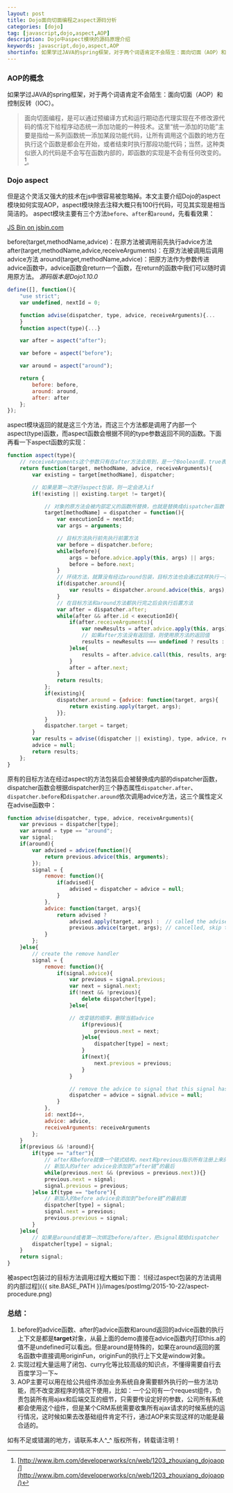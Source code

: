 ```yaml
---
layout: post
title: Dojo面向切面编程之aspect源码分析
categories: [dojo]
tag: [javascript,dojo,aspect,AOP]
description: Dojo中aspect模块的源码原理介绍
keywords: javascript,dojo,aspect,AOP
shortinfo: 如果学过JAVA的spring框架，对于两个词语肯定不会陌生：面向切面（AOP）和控制反转（IOC）。面向切面编程，是可以通过预编译方式和运行期动态代理实现在不修改源代码的情况下给程序动态统一添加功能的一种技术。
---
```


### AOP的概念

如果学过JAVA的spring框架，对于两个词语肯定不会陌生：面向切面（AOP）和控制反转（IOC）。

> 面向切面编程，是可以通过预编译方式和运行期动态代理实现在不修改源代码的情况下给程序动态统一添加功能的一种技术。这里“统一添加的功能”主要是指给一系列函数统一添加某段功能代码，让所有调用这个函数的地方在执行这个函数是都会在开始，或者结束时执行那段功能代码；当然，这种类似嵌入的代码是不会写在函数内部的，即函数的实现是不会有任何改变的。[^1]。

### Dojo aspect

但是这个灵活又强大的技术在js中很容易被忽略掉。本文主要介绍Dojo的aspect模块如何实现AOP，aspect模块除去注释大概只有100行代码，可见其实现是相当简洁的。
aspect模块主要有三个方法`before`、`after`和`around`，先看看效果：

<a class="jsbin-embed" href="http://jsbin.com/lozazi/5/embed?js,console">JS Bin on jsbin.com</a><script src="http://static.jsbin.com/js/embed.min.js?3.35.2"></script>

before(target,methodName,advice)：在原方法被调用前先执行advice方法
after(target,methodName,advice,receiveArguments)：在原方法被调用后调用advice方法
around(target,methodName,advice)：把原方法作为参数传进advice函数中，advice函数会return一个函数，在return的函数中我们可以随时调用原方法。
*源码版本是Dojo1.10.0*

```js
define([], function(){
    "use strict";
    var undefined, nextId = 0;

    function advise(dispatcher, type, advice, receiveArguments){...
    }
    function aspect(type){...}

    var after = aspect("after");

    var before = aspect("before");

    var around = aspect("around");

    return {
        before: before,
        around: around,
        after: after
    };
});
```

aspect模块返回的就是这三个方法，而这三个方法都是调用了内部一个aspect(type)函数，而aspect函数会根据不同的type参数返回不同的函数。下面再看一下aspect函数的实现：

```js
function aspect(type){
    // receiveArguments这个参数只有在after方法会用到，是一个Boolean值，true表示advice方法会只使用原方法的形参作为参数，false表示使用上一个after/原方法的返回值 加上 原方法形参作为参数（这是默认行为）。
    return function(target, methodName, advice, receiveArguments){
        var existing = target[methodName], dispatcher;

        // 如果是第一次进行aspect包装，则一定会进入if
        if(!existing || existing.target != target){

            // 对象的原方法会被内部定义的函数所替换，也就是替换成dispatcher函数
            target[methodName] = dispatcher = function(){
                var executionId = nextId;
                var args = arguments;

                // 目标方法执行前先执行前置方法
                var before = dispatcher.before;
                while(before){
                    args = before.advice.apply(this, args) || args;
                    before = before.next;
                }
                // 环绕方法，就算没有经过around包装，目标方法也会通过这样执行一次，也就是说会默认被around一层
                if(dispatcher.around){
                    var results = dispatcher.around.advice(this, args);
                }
                // 在目标方法和around方法都执行完之后会执行后置方法
                var after = dispatcher.after;
                while(after && after.id < executionId){
                    if(after.receiveArguments){
                        var newResults = after.advice.apply(this, args);
                        // 如果after方法没有返回值，则使用原方法的返回值
                        results = newResults === undefined ? results : newResults;
                    }else{
                        results = after.advice.call(this, results, args);
                    }
                    after = after.next;
                }
                return results;
            };
            if(existing){
                dispatcher.around = {advice: function(target, args){
                    return existing.apply(target, args);
                }};
            }
            dispatcher.target = target;
        }
        var results = advise((dispatcher || existing), type, advice, receiveArguments);
        advice = null;
        return results;
    };
}
```

原有的目标方法在经过aspect的方法包装后会被替换成内部的dispatcher函数，dispatcher函数会根据dispatcher的三个静态属性`dispatcher.after`、`dispatcher.before`和`dispatcher.around`依次调用advice方法，这三个属性定义在advise函数中：

```js
function advise(dispatcher, type, advice, receiveArguments){
    var previous = dispatcher[type];
    var around = type == "around";
    var signal;
    if(around){
        var advised = advice(function(){
            return previous.advice(this, arguments);
        });
        signal = {
            remove: function(){
                if(advised){
                    advised = dispatcher = advice = null;
                }
            },
            advice: function(target, args){
                return advised ?
                    advised.apply(target, args) :  // called the advised function
                    previous.advice(target, args); // cancelled, skip to next one
            }
        };
    }else{
        // create the remove handler
        signal = {
            remove: function(){
                if(signal.advice){
                    var previous = signal.previous;
                    var next = signal.next;
                    if(!next && !previous){
                        delete dispatcher[type];
                    }else{

                    // 改变链的顺序，删除当前advice
                        if(previous){
                            previous.next = next;
                        }else{
                            dispatcher[type] = next;
                        }
                        if(next){
                            next.previous = previous;
                        }
                    }

                    // remove the advice to signal that this signal has been removed
                    dispatcher = advice = signal.advice = null;
                }
            },
            id: nextId++,
            advice: advice,
            receiveArguments: receiveArguments
        };
    }
    if(previous && !around){
        if(type == "after"){
            // after和before就像一个链式结构，next和previous指示所有注册上来的signal对象的位置顺序，一个signal对象包含一个advice方法。
            // 新加入的after advice会添加到“after链”的最后
            while(previous.next && (previous = previous.next)){}
            previous.next = signal;
            signal.previous = previous;
        }else if(type == "before"){
            // 新加入的before advice会添加到“before链”的最前面
            dispatcher[type] = signal;
            signal.next = previous;
            previous.previous = signal;
        }
    }else{
        // 如果是around或者第一次绑定before/after，把signal赋给dispatcher
        dispatcher[type] = signal;
    }
    return signal;
}
```

被aspect包装过的目标方法调用过程大概如下图：
![经过aspect包装的方法调用的内部过程]({{ site.BASE_PATH }}/images/postImg/2015-10-22/aspect-procedure.png)

### 总结：

1. before的advice函数、after的advice函数和around返回的advice函数的执行上下文是都是**target**对象，从最上面的demo直接在advice函数内打印this.a的值不是undefined可以看出。但是around是特殊的，如果在around返回的匿名函数中直接调用originFun，originFun的执行上下文是window对象。
2. 实现过程大量运用了闭包、curry化等比较高级的知识点，不懂得需要自行去百度学习一下~
3. AOP主要可以用在给公共组件添加业务系统自身需要额外执行的一些方法功能，而不改变源程序的情况下使用，比如：一个公司有一个request组件，负责包装所有用ajax和后端交互的细节，只需要传设定好的参数，公司所有系统都会使用这个组件，但是某个CRM系统需要收集所有ajax请求的时候系统的运行情况，这时候如果去改基础组件肯定不行，通过AOP来实现这样的功能是最合适的。

如有不足或错漏的地方，请联系本人^_^
版权所有，转载请注明！


[^1]: [http://www.ibm.com/developerworks/cn/web/1203_zhouxiang_dojoaop/](http://www.ibm.com/developerworks/cn/web/1203_zhouxiang_dojoaop/)